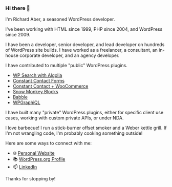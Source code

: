 ### Hi there 👋

<!--
**richaber/richaber** is a ✨ _special_ ✨ repository because its `README.md` (this file) appears on your GitHub profile.

Here are some ideas to get you started:

- 🔭 I’m currently working on ...
- 🌱 I’m currently learning ...
- 👯 I’m looking to collaborate on ...
- 🤔 I’m looking for help with ...
- 💬 Ask me about ...
- 📫 How to reach me: ...
- 😄 Pronouns: ...
- ⚡ Fun fact: ...
-->

I'm Richard Aber, a seasoned WordPress developer.

I've been working with HTML since 1999, PHP since 2004, and WordPress since 2009.

I have been a developer, senior developer, and lead developer on hundreds of WordPress site builds. I have worked as a freelancer, a consultant, an in-house corporate developer, and an agency developer.

I have contributed to multiple "public" WordPress plugins. 

- [WP Search with Algolia](https://github.com/WebDevStudios/wp-search-with-algolia/graphs/contributors
)
- [Constant Contact Forms](https://github.com/WebDevStudios/constant-contact-forms/graphs/contributors)
- [Constant Contact + WooCommerce](https://github.com/WebDevStudios/constant-contact-woocommerce/graphs/contributors)
- [Snow Monkey Blocks](https://github.com/inc2734/snow-monkey-blocks/issues/375)
- [Babble](https://github.com/Automattic/babble/issues/330)
- [WPGraphiQL](https://github.com/wp-graphql/wp-graphiql/issues/5) 

I have built many "private" WordPress plugins, either for specific client use cases, working with custom private APIs, or under NDA.

I love barbecue! I run a stick-burner offset smoker and a Weber kettle grill. If I'm not wrangling code, I'm probably cooking something outside!

Here are some ways to connect with me:

- 🌐 [Personal Website](https://richaber.com/richard-abers-resume/)
- 📚 [WordPress.org Profile](https://profiles.wordpress.org/richaber/)
- 📫 [LinkedIn](https://www.linkedin.com/in/richaber/)

Thanks for stopping by!
